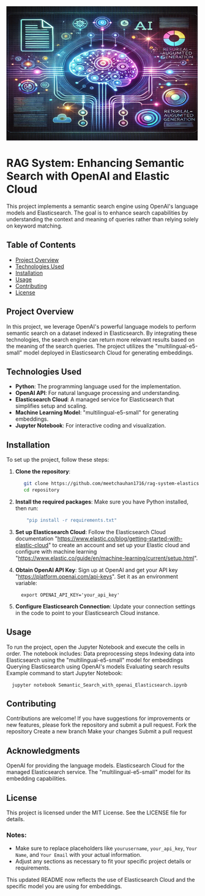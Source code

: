 <img src="assets/RAG-img.webp" alt="RAG img" width="500" height="350" />


# RAG System: Enhancing Semantic Search with OpenAI and Elastic Cloud

This project implements a semantic search engine using OpenAI's language models and Elasticsearch. The goal is to enhance search capabilities by understanding the context and meaning of queries rather than relying solely on keyword matching.

## Table of Contents

- [Project Overview](#project-overview)
- [Technologies Used](#technologies-used)
- [Installation](#installation)
- [Usage](#usage)
- [Contributing](#contributing)
- [License](#license)

## Project Overview

In this project, we leverage OpenAI's powerful language models to perform semantic search on a dataset indexed in Elasticsearch. By integrating these technologies, the search engine can return more relevant results based on the meaning of the search queries. The project utilizes the "multilingual-e5-small" model deployed in Elasticsearch Cloud for generating embeddings.

## Technologies Used

- **Python**: The programming language used for the implementation.
- **OpenAI API**: For natural language processing and understanding.
- **Elasticsearch Cloud**: A managed service for Elasticsearch that simplifies setup and scaling.
- **Machine Learning Model**: "multilingual-e5-small" for generating embeddings.
- **Jupyter Notebook**: For interactive coding and visualization.

## Installation

To set up the project, follow these steps:

1. **Clone the repository**:
   ```bash
      git clone https://github.com/meetchauhan1716/rag-system-elasticsearch.git
      cd repository

2. **Install the required packages**:
    Make sure you have Python installed, then run:
   ```bash
       "pip install -r requirements.txt"

4. **Set up Elasticsearch Cloud**:
    Follow the Elasticsearch Cloud documentation "https://www.elastic.co/blog/getting-started-with-elastic-cloud" to create an account and set up your Elastic cloud and       configure with machine learning "https://www.elastic.co/guide/en/machine-learning/current/setup.html".

6. **Obtain OpenAI API Key**:
    Sign up at OpenAI and get your API key "https://platform.openai.com/api-keys". Set it as an environment variable:

         export OPENAI_API_KEY='your_api_key'
   
7. **Configure Elasticsearch Connection**:
      Update your connection settings in the code to point to your Elasticsearch Cloud instance.

## Usage

   To run the project, open the Jupyter Notebook and execute the cells in order. The notebook includes:
   Data preprocessing steps
   Indexing data into Elasticsearch using the "multilingual-e5-small" model for embeddings
   Querying Elasticsearch using OpenAI's models
   Evaluating search results
   Example command to start Jupyter Notebook:
   
      jupyter notebook Semantic_Search_with_openai_Elasticsearch.ipynb

## Contributing

   Contributions are welcome! If you have suggestions for improvements or new features, please fork the repository and submit a pull request.
   Fork the repository
   Create a new branch
   Make your changes
   Submit a pull request

## Acknowledgments

   OpenAI for providing the language models.
   Elasticsearch Cloud for the managed Elasticsearch service.
   The "multilingual-e5-small" model for its embedding capabilities.

## License

   This project is licensed under the MIT License. See the LICENSE file for details.

   
### Notes:

- Make sure to replace placeholders like `yourusername`, `your_api_key`, `Your Name`, and `Your Email` with your actual information.
- Adjust any sections as necessary to fit your specific project details or requirements. 

This updated README now reflects the use of Elasticsearch Cloud and the specific model you are using for embeddings.
